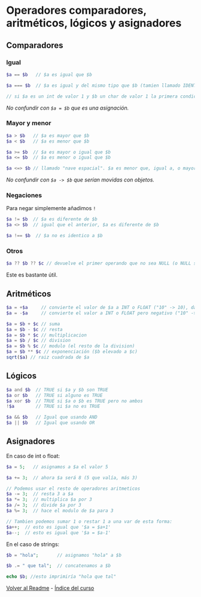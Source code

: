 # Operadores comparadores, aritméticos, lógicos y asignadores

## Comparadores
### Igual
```php
$a == $b   // $a es igual que $b

$a === $b  // $a es igual y del mismo tipo que $b (tamien llamado IDENTICO)

// si $a es un int de valor 1 y $b un char de valor 1 la primera condición dará TRUE mientras que la segunda dará FALSE
```
*No confundir con `$a = $b` que es una asignación.*  

### Mayor y menor
```php
$a > $b   // $a es mayor que $b
$a < $b   // $a es menor que $b

$a >= $b  // $a es mayor o igual que $b
$a <= $b  // $a es menor o igual que $b

$a <=> $b // llamado "nave espacial". $a es menor que, igual a, o mayor que 0 A LA VEZ (y respectivamente) que $a es menor que, igual a, o mayor que $b. Sólo devuelve 0, 1, o -1.
```
*No confundir con `$a -> $b` que serían movidas con objetos.*

### Negaciones
Para negar simplemente añadimos `!`
```php
$a != $b  // $a es diferente de $b
$a <> $b  // igual que el anterior, $a es diferente de $b

$a !== $b  // $a no es identico a $b
```

### Otros
```php
$a ?? $b ?? $c // devuelve el primer operando que no sea NULL (o NULL si todos son NULL)
```
Este es bastante útil.  

## Aritméticos
```php
$a = +$a     // convierte el valor de $a a INT o FLOAT ("10" -> 10), da error si no es un numero
$a = -$a     // convierte el valor a INT o FLOAT pero negativo ("10" -> -10)

$a = $b + $c // suma
$a = $b - $c // resta
$a = $b * $c // multiplicacion
$a = $b / $c // division
$a = $b % $c // modulo (el resto de la division)
$a = $b ** $c // exponenciación ($b elevado a $c)
sqrt($a) // raiz cuadrada de $a
```

## Lógicos
```php
$a and $b  // TRUE si $a y $b son TRUE
$a or $b   // TRUE si alguno es TRUE
$a xor $b  // TRUE si $a o $b es TRUE pero no ambos
!$a        // TRUE si $a no es TRUE

$a && $b   // Igual que usando AND
$a || $b   // Igual que usando OR
```

## Asignadores
En caso de int o float:

```php
$a = 5;   // asignamos a $a el valor 5

$a += 3;  // ahora $a será 8 (5 que valía, más 3)

// Podemos usar el resto de operadores aritmeticos
$a -= 3;  // resta 3 a $a
$a *= 3;  // multiplica $a por 3
$a /= 3;  // divide $a por 3
$a %= 3;  // hace el modulo de $a para 3

// Tambien podemos sumar 1 o restar 1 a una var de esta forma:
$a++;  // esto es igual que '$a = $a+1'
$a--;  // esto es igual que '$a = $a-1'
```

En el caso de strings:

```php
$b = "hola";       // asignamos "hola" a $b

$b .= " que tal";  // concatenamos a $b

echo $b; //esto imprimiría "hola que tal" 
```


[Volver al Readme](https://github.com/EduFdezSoy/curso-php/blob/master/README.md#curso-php) - [Índice del curso](https://github.com/EduFdezSoy/curso-php/blob/master/README.md#%C3%8Dndice-de-clases)
